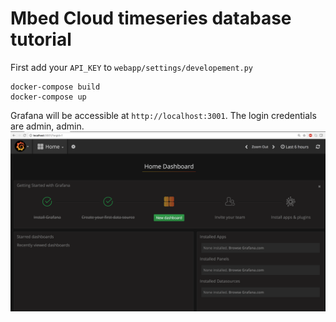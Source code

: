 # Mbed Cloud timeseries database tutorial

First add your `API_KEY` to `webapp/settings/developement.py`

```
docker-compose build
docker-compose up
```

Grafana will be accessible at `http://localhost:3001`. The login credentials are admin, admin.
![Grafana landing page](https://github.com/ARMmbed/mbed-cloud-tutorial-python-influxdb/blob/master/docs/images/grafana-login.png)
